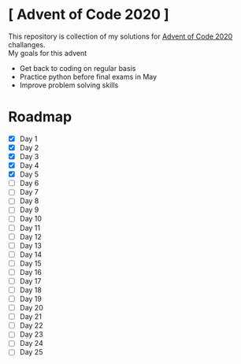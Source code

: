 # [ Advent of Code 2020 ]
This repository is collection of my solutions for [Advent of Code 2020](https://adventofcode.com/2020) challanges.  
My goals for this advent
  - Get back to coding on regular basis
  - Practice python before final exams in May
  - Improve problem solving skills

# Roadmap
- [x] Day 1
- [x] Day 2
- [x] Day 3
- [x] Day 4
- [x] Day 5
- [ ] Day 6
- [ ] Day 7
- [ ] Day 8
- [ ] Day 9
- [ ] Day 10
- [ ] Day 11
- [ ] Day 12
- [ ] Day 13
- [ ] Day 14
- [ ] Day 15
- [ ] Day 16
- [ ] Day 17
- [ ] Day 18
- [ ] Day 19
- [ ] Day 20
- [ ] Day 21
- [ ] Day 22
- [ ] Day 23
- [ ] Day 24
- [ ] Day 25